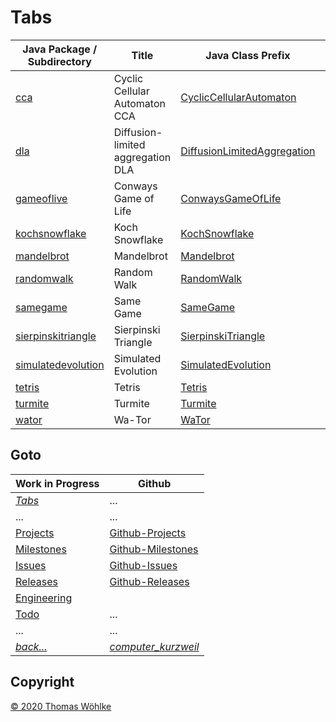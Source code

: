 # Tabs

|                     Java Package / Subdirectory     | Title | Java Class Prefix | config |
|-------------------------------|---------------------------|-------------------|--------|
| [cca](cca/README.md)                               | Cyclic Cellular Automaton CCA | [CyclicCellularAutomaton](https://github.com/Computer-Kurzweil/computer_kurzweil/blob/master/src/main/java/org/woehlke/computer/kurzweil/tabs/cca/CyclicCellularAutomaton.java) |  | 
| [dla](dla/README.md)                               | Diffusion-limited aggregation DLA | [DiffusionLimitedAggregation](https://github.com/Computer-Kurzweil/computer_kurzweil/blob/master/src/main/java/org/woehlke/computer/kurzweil/tabs/dla/DiffusionLimitedAggregation.java) |  | 
| [gameoflive](gameoflive/README.md)                 | Conways Game of Life | [ConwaysGameOfLife](https://github.com/Computer-Kurzweil/computer_kurzweil/blob/master/src/main/java/org/woehlke/computer/kurzweil/tabs/gameoflive/ConwaysGameOfLife.java)  |  |  
| [kochsnowflake](kochsnowflake/README.md)           | Koch Snowflake | [KochSnowflake](https://github.com/Computer-Kurzweil/computer_kurzweil/blob/master/src/main/java/org/woehlke/computer/kurzweil/tabs/kochsnowflake/KochSnowflake.java)  |  |  
| [mandelbrot](mandelbrot/README.md)                 | Mandelbrot | [Mandelbrot](https://github.com/Computer-Kurzweil/computer_kurzweil/blob/master/src/main/java/org/woehlke/computer/kurzweil/tabs/mandelbrot/Mandelbrot.java)  |  |  
| [randomwalk](randomwalk/README.md)                 | Random Walk | [RandomWalk](https://github.com/Computer-Kurzweil/computer_kurzweil/blob/master/src/main/java/org/woehlke/computer/kurzweil/tabs/randomwalk/RandomWalk.java)   |  |  
| [samegame](samegame/README.md)                     | Same Game | [SameGame](https://github.com/Computer-Kurzweil/computer_kurzweil/blob/master/src/main/java/org/woehlke/computer/kurzweil/tabs/samegame/SameGame.java)  |  |  
| [sierpinskitriangle](sierpinskitriangle/README.md) | Sierpinski Triangle | [SierpinskiTriangle](https://github.com/Computer-Kurzweil/computer_kurzweil/blob/master/src/main/java/org/woehlke/computer/kurzweil/tabs/sierpinskitriangle/SierpinskiTriangle.java)  |  |  
| [simulatedevolution](simulatedevolution/README.md) | Simulated Evolution | [SimulatedEvolution](https://github.com/Computer-Kurzweil/computer_kurzweil/blob/master/src/main/java/org/woehlke/computer/kurzweil/tabs/simulatedevolution/SimulatedEvolution.java)  |  |  
| [tetris](tetris/README.md)                         | Tetris | [Tetris](https://github.com/Computer-Kurzweil/computer_kurzweil/blob/master/src/main/java/org/woehlke/computer/kurzweil/tabs/tetris/Tetris.java)  |  |  
| [turmite](turmite/README.md)                       | Turmite | [Turmite](https://github.com/Computer-Kurzweil/computer_kurzweil/blob/master/src/main/java/org/woehlke/computer/kurzweil/tabs/turmite/Turmite.java)  |  |  
| [wator](wator/README.md)                           | Wa-Tor | [WaTor](https://github.com/Computer-Kurzweil/computer_kurzweil/blob/master/src/main/java/org/woehlke/computer/kurzweil/tabs/wator/WaTor.java)  |  |  

## Goto

| Work in Progress | Github                          |
|------------------|---------------------------------|
| *[Tabs](TABS.md)* | ... |
| ... | ... |
| [Projects](../PROJECTS.md)       | [Github-Projects](https://github.com/Computer-Kurzweil/computer_kurzweil/projects) |
| [Milestones](../MILESTONES.md)   | [Github-Milestones](https://github.com/Computer-Kurzweil/computer_kurzweil/milestones) |
| [Issues](../ISSUES.md)           | [Github-Issues](https://github.com/Computer-Kurzweil/computer_kurzweil/issues) |
| [Releases](../RELEASES.md)       | [Github-Releases](https://github.com/Computer-Kurzweil/computer_kurzweil/releases) |
| [Engineering](../ENGINEERING.md) | |
| [Todo](../TODO.md) | ... |
| ... | ... |
| *[back...](../../README.md)* | *[computer_kurzweil](https://github.com/Computer-Kurzweil/computer_kurzweil)* |

## Copyright
[&copy; 2020 Thomas W&ouml;hlke](../../LICENSE.code.md)
